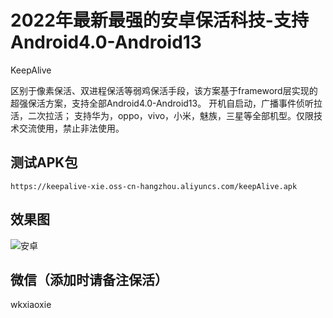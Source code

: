 # 2022年最新最强的安卓保活科技-支持Android4.0-Android13

KeepAlive

区别于像素保活、双进程保活等弱鸡保活手段，该方案基于frameword层实现的超强保活方案，支持全部Android4.0-Android13。
开机自启动，广播事件侦听拉活，二次拉活；
支持华为，oppo，vivo，小米，魅族，三星等全部机型。仅限技术交流使用，禁止非法使用。



## 测试APK包
```
https://keepalive-xie.oss-cn-hangzhou.aliyuncs.com/keepAlive.apk

```
## 效果图

![安卓](https://keepalive-xie.oss-cn-hangzhou.aliyuncs.com/img/oppo.gif)

## 微信（添加时请备注保活）

wkxiaoxie
